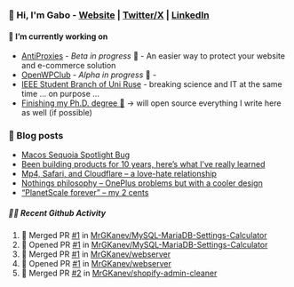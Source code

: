 ### 👋 Hi, I'm Gabo - [Website](https://gkanev.com) | [Twitter/X](https://twitter.com/mrgkanev) | [LinkedIn](https://www.linkedin.com/in/mrgkanev)

#### 🔭 I’m currently working on
- [AntiProxies](https://antiproxies.com/) - *Beta in progress* 🚀 -  An easier way to protect your website and e-commerce solution
- [OpenWPClub](https://openwpclub.com/) - *Alpha in progress* 🚀 - 
- [IEEE Student Branch of Uni Ruse](https://github.com/IEEE-Student-Branch-of-Uni-Ruse) - breaking science and IT at the same time ... on purpose ...
- [Finishing my Ph.D. degree 🤔](https://scholar.google.com/citations?user=En7GPEsAAAAJ&hl=en) -> will open source everything I write here as well (if possible)

### 📖 Blog posts
<!-- BLOG-POST-LIST:START -->
- [Macos Sequoia Spotlight Bug](https://gkanev.com/posts/macos-sequoia-spotlight-bug/)
- [Been building products for 10 years, here’s what I’ve really learned](https://gkanev.com/posts/been-building-products-for-10-years-heres-what-ive-really-learned/)
- [Mp4, Safari, and Cloudflare – a love-hate relationship](https://gkanev.com/posts/mp4-safari-and-cloudflare-a-love-hate-relationship/)
- [Nothings philosophy – OnePlus problems but with a cooler design](https://gkanev.com/posts/nothings-philosophy-oneplus-problems-but-with-a-cooler-design/)
- [“PlanetScale forever” – my 2 cents](https://gkanev.com/posts/planetscale-forever-my-2-cents/)
<!-- BLOG-POST-LIST:END -->

##### 🧑‍💻 Recent Github Activity

<!--START_SECTION:activity-->
1. 🎉 Merged PR [#1](https://github.com/MrGKanev/MySQL-MariaDB-Settings-Calculator/pull/1) in [MrGKanev/MySQL-MariaDB-Settings-Calculator](https://github.com/MrGKanev/MySQL-MariaDB-Settings-Calculator)
2. 💪 Opened PR [#1](https://github.com/MrGKanev/MySQL-MariaDB-Settings-Calculator/pull/1) in [MrGKanev/MySQL-MariaDB-Settings-Calculator](https://github.com/MrGKanev/MySQL-MariaDB-Settings-Calculator)
3. 🎉 Merged PR [#1](https://github.com/MrGKanev/webserver/pull/1) in [MrGKanev/webserver](https://github.com/MrGKanev/webserver)
4. 💪 Opened PR [#1](https://github.com/MrGKanev/webserver/pull/1) in [MrGKanev/webserver](https://github.com/MrGKanev/webserver)
5. 🎉 Merged PR [#2](https://github.com/MrGKanev/shopify-admin-cleaner/pull/2) in [MrGKanev/shopify-admin-cleaner](https://github.com/MrGKanev/shopify-admin-cleaner)
<!--END_SECTION:activity-->
